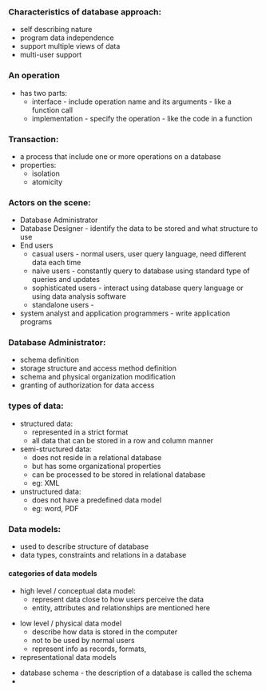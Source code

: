 ### Characteristics of database approach:
- self describing nature
- program data independence
- support multiple views of data
- multi-user support

### An operation
- has two parts:
	- interface - include operation name and its arguments - like a function call
	- implementation - specify the operation - like the code in a function

### Transaction:
- a process that include one or more operations on a database
- properties:
	- isolation
	- atomicity

### Actors on the scene:
- Database Administrator
- Database Designer - identify the data to be stored and what structure to use
- End users
	- casual users - normal users, user query language, need different data each time
	- naive users - constantly query to database using standard type of queries and updates
	- sophisticated users - interact using database query language or using data analysis software
	- standalone users - 
- system analyst and application programmers - write application programs

### Database Administrator:
- schema definition
- storage structure and access method definition
- schema and physical organization modification
- granting of authorization for data access

### types of data:
- structured data:
	- represented in a strict format
	- all data that can be stored in a row and column manner
- semi-structured data:
	- does not reside in a relational database
	- but has some organizational properties
	- can be processed to be stored in relational database
	- eg: XML
- unstructured data:
	- does not have a predefined data model
	- eg: word, PDF

### Data models:
- used to describe structure of database
- data types, constraints and relations in a database

#### categories of data models
- high level / conceptual data model:
	+ represent data close to how users perceive the data
	+ entity, attributes and relationships are mentioned here
+ low level / physical data model
	+ describe how data is stored in the computer
	+ not to be used by normal users
	+ represent info as records, formats, 
+ representational data models

- database schema - the description of a database is called the schema
- 